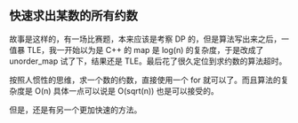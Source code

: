 快速求出某数的所有约数
---

故事是这样的，有一场比赛题，本来应该是考察 DP 的，但是算法写出来之后，一值暴 TLE，我一开始以为是 C++ 的 map 是 log(n) 的复杂度，于是改成了 unorder_map 试了下，结果还是 TLE。最后花了很久定位到求约数的算法超时。

按照人惯性的思维，求一个数的约数，直接使用一个 for 就可以了。而且算法的复杂度是 O(n) 具体一点可以说是 O(sqrt(n)) 也是可以接受的。

但是，还是有另一个更加快速的方法。

